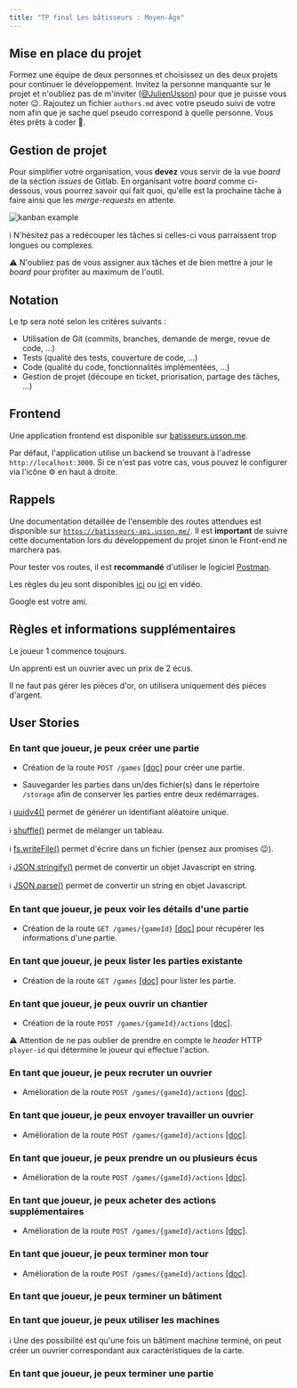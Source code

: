 ```yaml
---
title: "TP final Les bâtisseurs : Moyen-Âge"
---
```


## Mise en place du projet

Formez une équipe de deux personnes et choisissez un des deux projets pour continuer le développement. Invitez la personne manquante sur le projet et n'oubliez pas de m'inviter ([@JulienUsson](https://gitlab.com/JulienUsson)) pour que je puisse vous noter 😉. Rajoutez un fichier `authors.md` avec votre pseudo suivi de votre nom afin que je sache quel pseudo correspond à quelle personne. Vous êtes prêts à coder 🎉.

## Gestion de projet

Pour simplifier votre organisation, vous **devez** vous servir de la vue *board* de la section *issues* de Gitlab. En organisant votre *board* comme ci-dessous, vous pourrez savoir qui fait quoi, qu'elle est la prochaine tâche à faire ainsi que les *merge-requests* en attente.

![kanban example](../kanban.png)

ℹ️ N'hésitez pas a redécouper les tâches si celles-ci vous parraissent trop longues ou complexes.

⚠️ N'oubliez pas de vous assigner aux tâches et de bien mettre à jour le *board* pour profiter au maximum de l'outil.

## Notation

Le tp sera noté selon les critères suivants :

- Utilisation de Git (commits, branches, demande de merge, revue de code, ...)
- Tests (qualité des tests, couverture de code, ...)
- Code (qualité du code, fonctionnalités implémentées, ...)
- Gestion de projet (découpe en ticket, priorisation, partage des tâches, ...)

## Frontend

Une application frontend est disponible sur [batisseurs.usson.me](https://batisseurs.usson.me).

Par défaut, l'application utilise un backend se trouvant à l'adresse `http://localhost:3000`. Si ce n'est pas votre cas, vous pouvez le configurer via l'icône ⚙️ en haut à droite.

## Rappels

Une documentation détaillée de l'ensemble des routes attendues est disponible sur [`https://batisseurs-api.usson.me/`](https://batisseurs-api.usson.me/). Il est **important** de suivre cette documentation lors du développement du projet sinon le Front-end ne marchera pas.


Pour tester vos routes, il est **recommandé** d'utiliser le logiciel [Postman](https://cours.usson.me/annexes/postman/).

Les règles du jeu sont disponibles [ici](../rules.pdf) ou [ici](https://www.youtube.com/watch?v=YINhY-7AXqw) en vidéo.

Google est votre ami.


## Règles et informations supplémentaires

Le joueur 1 commence toujours.

Un apprenti est un ouvrier avec un prix de 2 écus.

Il ne faut pas gérer les pièces d'or, on utilisera uniquement des pièces d'argent.


## User Stories

### En tant que joueur, je peux créer une partie

 * Création de la route `POST /games` [[doc]](https://batisseurs-api.usson.me/#api-Game-createGame) pour créer une partie. 

 * Sauvegarder les parties dans un/des fichier(s) dans le répertoire `/storage` afin de conserver les parties entre deux redémarrages.

ℹ️ [uuidv4()](https://www.npmjs.com/package/uuid) permet de générer un identifiant aléatoire unique.

ℹ️ [shuffle()](https://lodash.com/docs/4.17.15#shuffle) permet de mélanger un tableau.

ℹ️ [fs.writeFile()](https://nodejs.org/api/fs.html#fs_fs_writefile_file_data_options_callback) permet d'écrire dans un fichier (pensez aux promises 😉).

ℹ️ [JSON.stringify()](https://developer.mozilla.org/fr/docs/Web/JavaScript/Reference/Objets_globaux/JSON/stringify) permet de convertir un objet Javascript en string.

ℹ️ [JSON.parse()](https://developer.mozilla.org/fr/docs/Web/JavaScript/Reference/Objets_globaux/JSON/parse) permet de convertir un string en objet Javascript.

### En tant que joueur, je peux voir les détails d'une partie

 * Création de la route `GET /games/{gameId}` [[doc]](https://batisseurs-api.usson.me/#api-Game-getGame) pour récupérer les informations d'une partie. 

### En tant que joueur, je peux lister les parties existante

 * Création de la route `GET /games` [[doc]](https://batisseurs-api.usson.me/#api-Game-findAllGames) pour lister les partie. 

### En tant que joueur, je peux ouvrir un chantier

 * Création de la route `POST /games/{gameId}/actions` [[doc]](https://batisseurs-api.usson.me/#api-Game-playAction). 

⚠️ Attention de ne pas oublier de prendre en compte le *header* HTTP `player-id` qui détermine le joueur qui effectue l'action.

### En tant que joueur, je peux recruter un ouvrier

 * Amélioration de la route `POST /games/{gameId}/actions` [[doc]](https://batisseurs-api.usson.me/#api-Game-playAction). 

### En tant que joueur, je peux envoyer travailler un ouvrier

 * Amélioration de la route `POST /games/{gameId}/actions` [[doc]](https://batisseurs-api.usson.me/#api-Game-playAction). 

### En tant que joueur, je peux prendre un ou plusieurs écus

 * Amélioration de la route `POST /games/{gameId}/actions` [[doc]](https://batisseurs-api.usson.me/#api-Game-playAction). 

### En tant que joueur, je peux acheter des actions supplémentaires

 * Amélioration de la route `POST /games/{gameId}/actions` [[doc]](https://batisseurs-api.usson.me/#api-Game-playAction). 

### En tant que joueur, je peux terminer mon tour

 * Amélioration de la route `POST /games/{gameId}/actions` [[doc]](https://batisseurs-api.usson.me/#api-Game-playAction). 

### En tant que joueur, je peux terminer un bâtiment

### En tant que joueur, je peux utiliser les machines

ℹ️ Une des possibilité est qu'une fois un bâtiment machine terminé, on peut créer un ouvrier correspondant aux caractéristiques de la carte. 

### En tant que joueur, je peux terminer une partie
